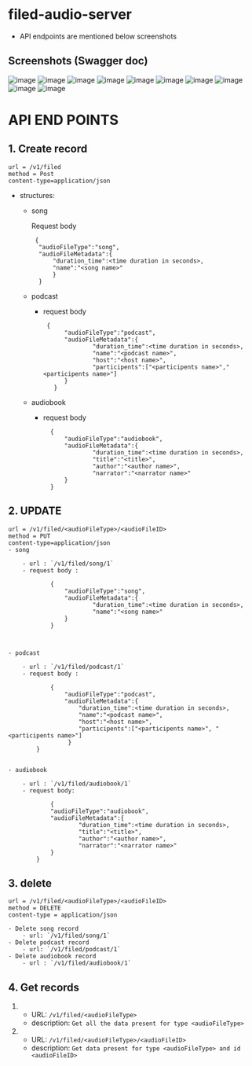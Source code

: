 # filed-audio-server
- API endpoints are mentioned below screenshots

## Screenshots (Swagger doc)
![image](https://github.com/Azharsayyed5/filed-audio-server/blob/main/screenshot/one.png)
![image](https://github.com/Azharsayyed5/filed-audio-server/blob/main/screenshot/two.png)
![image](https://github.com/Azharsayyed5/filed-audio-server/blob/main/screenshot/one.png)
![image](https://github.com/Azharsayyed5/filed-audio-server/blob/main/screenshot/three.png)
![image](https://github.com/Azharsayyed5/filed-audio-server/blob/main/screenshot/four.png)
![image](https://github.com/Azharsayyed5/filed-audio-server/blob/main/screenshot/five.png)
![image](https://github.com/Azharsayyed5/filed-audio-server/blob/main/screenshot/six.png)
![image](https://github.com/Azharsayyed5/filed-audio-server/blob/main/screenshot/seven.png)
![image](https://github.com/Azharsayyed5/filed-audio-server/blob/main/screenshot/eight.png)
![image](https://github.com/Azharsayyed5/filed-audio-server/blob/main/screenshot/nine.png)

# API END POINTS

## 1. Create record
    url = /v1/filed
    method = Post
    content-type=application/json
    
   - structures:
        - song 
                
             Request body
                
               {
                "audioFileType":"song",
                "audioFileMetadata":{
                    "duration_time":<time duration in seconds>,
                    "name":"<song name>"
                    }
                }
        - podcast
            
            - request body
                   
                   {
                        "audioFileType":"podcast",
                        "audioFileMetadata":{
                                "duration_time":<time duration in seconds>,
                                "name":"<podcast name>",
                                "host":"<host name>",
                                "participents":["<participents name>","<participents name>"]
                        }
                     }      
        - audiobook
        
            - request body
            
                    {
                        "audioFileType":"audiobook",
                        "audioFileMetadata":{
                                "duration_time":<time duration in seconds>,
                                "title":"<title>",
                                "author":"<author name>",
                                "narrator":"<narrator name>"
                        }
                    }
                    
## 2. UPDATE

    url = /v1/filed/<audioFileType>/<audioFileID> 
    method = PUT
    content-type=application/json
    - song

        - url : `/v1/filed/song/1`
        - request body :

                {
                    "audioFileType":"song",
                    "audioFileMetadata":{
                            "duration_time":<time duration in seconds>,
                            "name":"<song name>"    
                    }
                }



    - podcast

        - url : `/v1/filed/podcast/1`
        - request body : 

                {
                    "audioFileType":"podcast",
                    "audioFileMetadata":{
                        "duration_time":<time duration in seconds>,
                        "name":"<podcast name>",
                        "host":"<host name>",
                        "participents":["<participents name>", "<participents name>"]    
                     }    
            }


    - audiobook

        - url : `/v1/filed/audiobook/1`       
        - request body:

                {
                "audioFileType":"audiobook",
                "audioFileMetadata":{
                        "duration_time":<time duration in seconds>,
                        "title":"<title>",
                        "author":"<author name>",
                        "narrator":"<narrator name>"  
                }
            }
## 3. delete
  
    url = /v1/filed/<audioFileType>/<audioFileID>
    method = DELETE
    content-type = application/json
    
    - Delete song record
        - url: `/v1/filed/song/1` 
    - Delete podcast record
        - url: `/v1/filed/podcast/1`
    - Delete audiobook record
        - url : `/v1/filed/audiobook/1`

## 4. Get records

   1. - URL:  `/v1/filed/<audioFileType>`
      - description: `Get all the data present for type <audioFileType>`
    
   2. - URL:  `/v1/filed/<audioFileType>/<audioFileID>`
      - description: `Get data present for type <audioFileType> and id <audioFileID>`    
